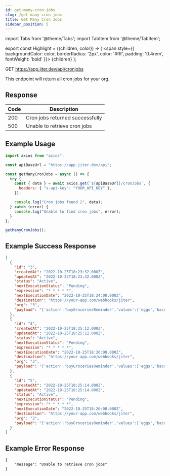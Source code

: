 ```yaml
---
id: get-many-cron-jobs
slug: /get-many-cron-jobs
title: Get Many Cron Jobs
sidebar_position: 5
---
```


import Tabs from '@theme/Tabs';
import TabItem from '@theme/TabItem';

export const Highlight = ({children, color}) => (
<span
style={{
      backgroundColor: color,
      borderRadius: '2px',
      color: '#fff',
      padding: '0.4rem',
      fontWeight: 'bold'
    }}>
{children}
</span>
);

<Highlight color="#0091ea">GET</Highlight> https://app.jiter.dev/api/cronjobs

This endpoint will return all cron jobs for your org.

## Response

| Code | Description                     |
| ---- | ------------------------------- |
| 200  | Cron jobs returned successfully |
| 500  | Unable to retrieve cron jobs    |

## Example Usage

<Tabs>
<TabItem value="ts" label="TypeScript" default>

```jsx title="index.ts"
import axios from "axios";

const apiBaseUrl = "https://app.jiter.dev/api";

const getManyCronJobs = async () => {
  try {
    const { data } = await axios.get(`${apiBaseUrl}/cronJobs`, {
      headers: { "x-api-key": "YOUR_API_KEY" },
    });

    console.log("Cron jobs found 🎉", data);
  } catch (error) {
    console.log("Unable to find cron jobs", error);
  }
};

getManyCronJobs();
```

</TabItem>

</Tabs>

## Example Success Response

```json
[
  {
    "id": "3",
    "createdAt": "2022-10-25T18:23:32.000Z",
    "updatedAt": "2022-10-25T18:23:32.000Z",
    "status": "Active",
    "nextExecutionStatus": "Pending",
    "expression": "* * * * *",
    "nextExecutionDate": "2022-10-25T18:24:00.000Z",
    "destination": "https://your-app.com/webhooks/jiter",
    "org": "3",
    "payload": "{'action':'buyGroceriesReminder','values':['eggs','bacon','pasta','bread']}"
  },
  {
    "id": "4",
    "createdAt": "2022-10-25T18:25:12.000Z",
    "updatedAt": "2022-10-25T18:25:12.000Z",
    "status": "Active",
    "nextExecutionStatus": "Pending",
    "expression": "* * * * *",
    "nextExecutionDate": "2022-10-25T18:26:00.000Z",
    "destination": "https://your-app.com/webhooks/jiter",
    "org": "3",
    "payload": "{'action':'buyGroceriesReminder','values':['eggs','bacon','pasta','bread']}"
  },
  {
    "id": "5",
    "createdAt": "2022-10-25T18:25:14.000Z",
    "updatedAt": "2022-10-25T18:25:14.000Z",
    "status": "Active",
    "nextExecutionStatus": "Pending",
    "expression": "* * * * *",
    "nextExecutionDate": "2022-10-25T18:26:00.000Z",
    "destination": "https://your-app.com/webhooks/jiter",
    "org": "3",
    "payload": "{'action':'buyGroceriesReminder','values':['eggs','bacon','pasta','bread']}"
  }
]
```

## Example Error Response

```
{
	"message": "Unable to retrieve cron jobs"
}
```
